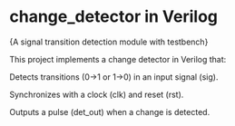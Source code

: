 # change_detector in Verilog
{A signal transition detection module with testbench}

This project implements a change detector in Verilog that:

Detects transitions (0→1 or 1→0) in an input signal (sig).

Synchronizes with a clock (clk) and reset (rst).

Outputs a pulse (det_out) when a change is detected.
